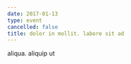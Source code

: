```yaml
---
date: 2017-01-13
type: event
cancelled: false
title: dolor in mollit. labore sit ad
---
```

aliqua. aliquip ut